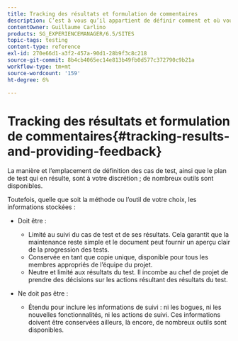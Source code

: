 ```yaml
---
title: Tracking des résultats et formulation de commentaires
description: C’est à vous qu’il appartient de définir comment et où vous définissez les cas de test, ainsi que le plan de test qui en résulte.
contentOwner: Guillaume Carlino
products: SG_EXPERIENCEMANAGER/6.5/SITES
topic-tags: testing
content-type: reference
exl-id: 270e66d1-a3f2-457a-90d1-28b9f3c8c218
source-git-commit: 8b4cb4065ec14e813b49fb0d577c372790c9b21a
workflow-type: tm+mt
source-wordcount: '159'
ht-degree: 6%

---
```


# Tracking des résultats et formulation de commentaires{#tracking-results-and-providing-feedback}

La manière et l’emplacement de définition des cas de test, ainsi que le plan de test qui en résulte, sont à votre discrétion ; de nombreux outils sont disponibles.

Toutefois, quelle que soit la méthode ou l’outil de votre choix, les informations stockées :

* Doit être :

   * Limité au suivi du cas de test et de ses résultats. Cela garantit que la maintenance reste simple et le document peut fournir un aperçu clair de la progression des tests.
   * Conservée en tant que copie unique, disponible pour tous les membres appropriés de l’équipe du projet.
   * Neutre et limité aux résultats du test. Il incombe au chef de projet de prendre des décisions sur les actions résultant des résultats du test.

* Ne doit pas être :

   * Étendu pour inclure les informations de suivi : ni les bogues, ni les nouvelles fonctionnalités, ni les actions de suivi. Ces informations doivent être conservées ailleurs, là encore, de nombreux outils sont disponibles.
